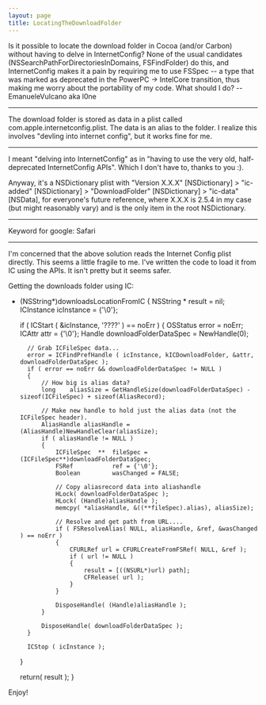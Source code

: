 ```yaml
---
layout: page
title: LocatingTheDownloadFolder
---
```


Is it possible to locate the download folder in Cocoa (and/or Carbon) without having to delve in InternetConfig? None of the usual candidates (NSSearchPathForDirectoriesInDomains, FSFindFolder) do this, and InternetConfig makes it a pain by requiring me to use FSSpec -- a type that was marked as deprecated in the PowerPC -> IntelCore transition, thus making me worry about the portability of my code.
What should I do? -- EmanueleVulcano aka l0ne

----

The download folder is stored as data in a plist called com.apple.internetconfig.plist.  The data is an alias to the folder.  I realize this involves "devling into internet config", but it works fine for me.

----
I meant "delving into InternetConfig" as in "having to use the very old, half-deprecated InternetConfig APIs". Which I don't have to, thanks to you :).

Anyway, it's a NSDictionary plist with "Version X.X.X" [NSDictionary] > "ic-added" [NSDictionary] > "DownloadFolder" [NSDictionary] > "ic-data" [NSData], for everyone's future reference, where X.X.X is 2.5.4 in my case (but might reasonably vary) and is the only item in the root NSDictionary.

----

Keyword for google: Safari

----

I'm concerned that the above solution reads the Internet Config plist directly. This seems a little fragile to me. I've written the code to load it from IC using the APIs.
It isn't pretty but it seems safer.

Getting the downloads folder using IC:

    

- (NSString*)downloadsLocationFromIC
{
	NSString	*	result = nil;
	ICInstance		icInstance = {'\0'};
	
	if ( ICStart ( &icInstance, '????' ) == noErr )
	{
		OSStatus	error = noErr;
		ICAttr		attr = {'\0'};
		Handle		downloadFolderDataSpec = NewHandle(0);
		
		// Grab ICFileSpec data...
		error = ICFindPrefHandle ( icInstance, kICDownloadFolder, &attr, downloadFolderDataSpec );
		if ( error == noErr && downloadFolderDataSpec != NULL )
		{
			// How big is alias data?
			long	aliasSize = GetHandleSize(downloadFolderDataSpec) - sizeof(ICFileSpec) + sizeof(AliasRecord);
			
			// Make new handle to hold just the alias data (not the ICFileSpec header).
			AliasHandle	aliasHandle = (AliasHandle)NewHandleClear(aliasSize);
			if ( aliasHandle != NULL )
			{
				ICFileSpec	**	fileSpec = (ICFileSpec**)downloadFolderDataSpec;
				FSRef			ref = {'\0'};
				Boolean			wasChanged = FALSE;

				// Copy aliasrecord data into aliashandle
				HLock( downloadFolderDataSpec );
				HLock( (Handle)aliasHandle );
				memcpy( *aliasHandle, &((**fileSpec).alias), aliasSize);
				
				// Resolve and get path from URL....
				if ( FSResolveAlias( NULL, aliasHandle, &ref, &wasChanged ) == noErr )
				{
					CFURLRef url = CFURLCreateFromFSRef( NULL, &ref );
					if ( url != NULL )
					{
						result = [((NSURL*)url) path];
						CFRelease( url );
					}
				}
				
				DisposeHandle( (Handle)aliasHandle );
			}
			
			DisposeHandle( downloadFolderDataSpec );
		}
		
		ICStop ( icInstance );
	}
	
	return( result );
}



Enjoy!

